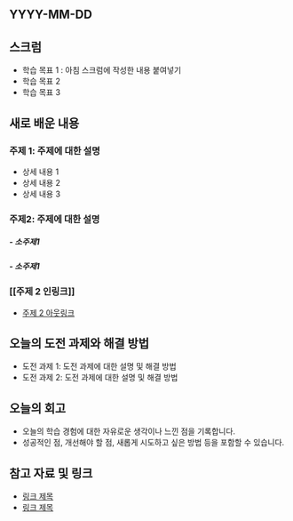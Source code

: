 ## YYYY-MM-DD

## 스크럼
- 학습 목표 1 : 아침 스크럼에 작성한 내용 붙여넣기
- 학습 목표 2
- 학습 목표 3

## 새로 배운 내용
### 주제 1: 주제에 대한 설명
- 상세 내용 1
- 상세 내용 2
- 상세 내용 3

### 주제2: 주제에 대한 설명
##### - 소주제1
##### - 소주제1

### [[주제 2 인링크]]
- [주제 2 아웃링크]()

## 오늘의 도전 과제와 해결 방법
- 도전 과제 1: 도전 과제에 대한 설명 및 해결 방법
- 도전 과제 2: 도전 과제에 대한 설명 및 해결 방법

## 오늘의 회고
- 오늘의 학습 경험에 대한 자유로운 생각이나 느낀 점을 기록합니다.
- 성공적인 점, 개선해야 할 점, 새롭게 시도하고 싶은 방법 등을 포함할 수 있습니다.

## 참고 자료 및 링크
- [링크 제목](URL)
- [링크 제목](URL)

